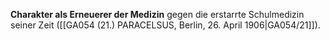 
**Charakter als Erneuerer der Medizin** gegen die erstarrte Schulmedizin seiner Zeit ([[GA054 (21.) PARACELSUS, Berlin, 26. April 1906|GA054/21]]).
